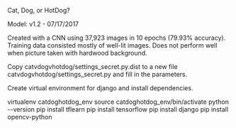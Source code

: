 Cat, Dog, or HotDog?

Model: v1.2 - 07/17/2017

Created with a CNN using 37,923 images in 10 epochs (79.93% accuracy). Training data consisted mostly of well-lit images. Does not perform well when picture taken with hardwood background.

Copy catvdogvhotdog/settings_secret.py.dist to a new file catvdogvhotdog/settings_secret.py and fill in the parameters.

Create virtual environment for django and install dependencies.

virtualenv catdoghotdog_env
source catdoghotdog_env/bin/activate
python --version
pip install tflearn
pip install tensorflow
pip install django
pip install opencv-python
